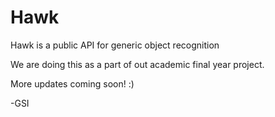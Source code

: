 # Hawk
Hawk is a public API for generic object recognition

We are doing this as a part of out academic final year project.

More updates coming soon! :)

-GSI
